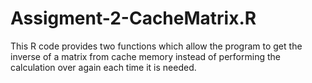 # Assigment-2-CacheMatrix.R
This R code provides two functions which allow the program to get the inverse of a matrix from cache memory instead of performing the calculation over again each time it is needed.
